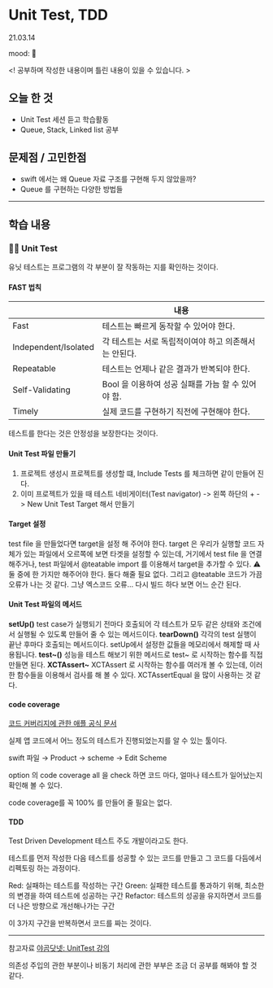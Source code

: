 # Unit Test, TDD
21.03.14

mood: 🤔

<! 공부하며 작성한 내용이며 틀린 내용이 있을 수 있습니다. >

## 오늘 한 것
- Unit Test 세션 듣고 학습활동  
- Queue, Stack, Linked list 공부 

## 문제점 / 고민한점
- swift 에서는 왜 Queue 자료 구조를 구현해 두지 않았을까? 
- Queue 를 구현하는 다양한 방법들

---

## 학습 내용
### ✍🏻 Unit Test
유닛 테스트는 프로그램의 각 부분이 잘 작동하는 지를 확인하는 것이다. 

 
#### FAST 법칙
| |내용|
|----|-----| 
|Fast|테스트는 빠르게 동작할 수 있어야 한다.|
|Independent/Isolated|각 테스트는 서로 독립적이여야 하고 의존해서는 안된다.|
|Repeatable| 테스트는 언제나 같은 결과가 반복되야 한다.|
|Self-Validating |Bool 을 이용하여 성공 실패를 가늠 할 수 있어야 함.|
|Timely| 실제 코드를 구현하기 직전에 구현해야 한다.|

테스트를 한다는 것은 안정성을 보장한다는 것이다. 

#### Unit Test 파일 만들기 
1. 프로젝트 생성시
프로젝트를 생성할 떄, Include Tests 를 체크하면 같이 만들어 진다. 
2. 이미 프로젝트가 있을 때
테스트 네비게이터(Test navigator) -> 왼쪽 하단의 + -> New Unit Test Target 해서 만들기 

#### Target 설정 
test file 을 만들었다면 target을 설정 해 주어야 한다. 
target 은 우리가 실행할 코드 자체가 있는 파일에서 오르쪽에 보면 타겟을 설정할 수 있는데, 거기에서 test file 을 연결해주거나, 
test 파일에서 @teatable import 를 이용해서 target을 추가할 수 있다. 
⚠️ 둘 중에 한 가지만 해주어야 한다. 둘다 해줄 필요 없다. 
그리고 @teatable 코드가 가끔 오류가 나는 것 같다. 그냥 엑스코드 오류... 다시 빌드 하다 보면 어느 순간 된다. 

#### Unit Test 파일의 메서드
**setUp()**
test case가 실행되기 전마다 호출되어 각 테스트가 모두 같은 상태와 조건에서 실행될 수 있도록 만들어 줄 수 있는 메서드이다.
**tearDown()**
각각의 test 실행이 끝난 후마다 호출되는 메서드이다. setUp에서 설정한 값들을 메모리에서 해제할 때 사용됩니다.
**test~()**
성능을 테스트 해보기 위한 메서드로 test~ 로 시작하는 함수를 직접 만들면 된다. 
**XCTAssert~**
XCTAssert 로 시작하는 함수를 여러개 볼 수 있는데, 이러한 함수들을 이용해서 검사를 해 볼 수 있다. 
XCTAssertEqual 을 많이 사용하는 것 같다. 

#### code coverage
[코드 커버리지에 관한 애플 공식 문서](https://developer.apple.com/library/archive/documentation/DeveloperTools/Conceptual/testing_with_xcode/chapters/07-code_coverage.html)

실제 앱 코드에서 어느 정도의 테스트가 진행되었는지를 알 수 있는 툴이다.

swift 파일 → Product → scheme → Edit Scheme

option 의 code coverage all 을 check 하면 코드 마다, 얼마나 테스트가 일어났는지 확인해 볼 수 있다. 

code coverage를 꼭 100% 를 만들어 줄 필요는 없다.

#### TDD
Test Driven Development
테스트 주도 개발이라고도 한다. 

테스트를 먼저 작성한 다음 테스트를 성공할 수 있는 코드를 만들고 그 코드를 다듬에서 리펙토링 하는 과정이다. 

Red: 실패하는 테스트를 작성하는 구간
Green: 실패한 테스트를 통과하기 위해, 최소한의 변경을 하여 테스트에 성공하는 구간
Refactor: 테스트의 성공을 유지하면서 코드를 더 나은 방향으로 개선해나가는 구간

이 3가지 구간을 반복하면서 코드를 짜는 것이다. 

---
참고자료
[야곰닷넷: UnitTest 강의](https://yagom.net/courses/unit-test-작성하기/)

의존성 주입의 관한 부분이나 비동기 처리에 관한 부부은 조금 더 공부를 해봐야 할 것 같다. 

